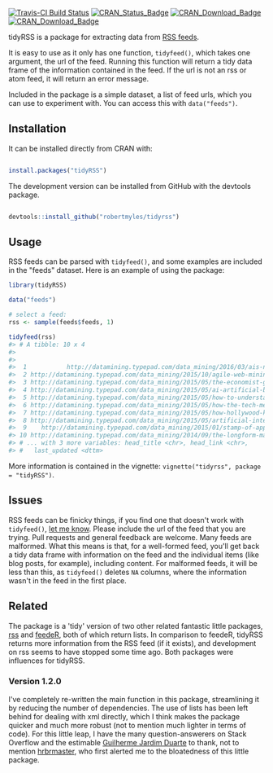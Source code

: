 
<!-- README.md is generated from README.Rmd. Please edit that file -->
[![Travis-CI Build Status](https://travis-ci.org/RobertMyles/tidyRSS.svg?branch=master)](https://travis-ci.org/RobertMyles/tidyRSS) [![CRAN\_Status\_Badge](https://www.r-pkg.org/badges/version/tidyRSS)](https://cran.r-project.org/package=tidyRSS) [![CRAN\_Download\_Badge](http://cranlogs.r-pkg.org/badges/tidyRSS)](https://CRAN.R-project.org/package=tidyRSS) [![CRAN\_Download\_Badge](http://cranlogs.r-pkg.org/badges/grand-total/tidyRSS)](https://CRAN.R-project.org/package=tidyRSS)

tidyRSS is a package for extracting data from [RSS feeds](https://en.wikipedia.org/wiki/RSS).

It is easy to use as it only has one function, `tidyfeed()`, which takes one argument, the url of the feed. Running this function will return a tidy data frame of the information contained in the feed. If the url is not an rss or atom feed, it will return an error message.

Included in the package is a simple dataset, a list of feed urls, which you can use to experiment with. You can access this with `data("feeds")`.

Installation
------------

It can be installed directly from CRAN with:

``` r

install.packages("tidyRSS")
```

The development version can be installed from GitHub with the devtools package.

``` r

devtools::install_github("robertmyles/tidyrss")
```

Usage
-----

RSS feeds can be parsed with `tidyfeed()`, and some examples are included in the "feeds" dataset. Here is an example of using the package:

``` r
library(tidyRSS)

data("feeds")

# select a feed:
rss <- sample(feeds$feeds, 1)

tidyfeed(rss)
#> # A tibble: 10 x 4
#>                                                                       item_url
#>                                                                          <chr>
#>  1           http://datamining.typepad.com/data_mining/2016/03/ais-not-ai.html
#>  2 http://datamining.typepad.com/data_mining/2015/10/agile-web-mining-at-bing.
#>  3 http://datamining.typepad.com/data_mining/2015/05/the-economist-gets-in-on-
#>  4 http://datamining.typepad.com/data_mining/2015/05/ai-artificial-birds-and-a
#>  5 http://datamining.typepad.com/data_mining/2015/05/how-to-understand-compute
#>  6 http://datamining.typepad.com/data_mining/2015/05/how-the-tech-media-keeps-
#>  7 http://datamining.typepad.com/data_mining/2015/05/how-hollywood-keeps-artif
#>  8 http://datamining.typepad.com/data_mining/2015/05/artificial-intelligence-a
#>  9    http://datamining.typepad.com/data_mining/2015/01/stamp-of-approval.html
#> 10 http://datamining.typepad.com/data_mining/2014/09/the-longform-manifesto.ht
#> # ... with 3 more variables: head_title <chr>, head_link <chr>,
#> #   last_updated <dttm>
```

More information is contained in the vignette: `vignette("tidyrss", package = "tidyRSS")`.

Issues
------

RSS feeds can be finicky things, if you find one that doesn't work with `tidyfeed()`, [let me know](https://github.com/robertmyles/tidyrss/issues). Please include the url of the feed that you are trying. Pull requests and general feedback are welcome. Many feeds are malformed. What this means is that, for a well-formed feed, you'll get back a tidy data frame with information on the feed and the individual items (like blog posts, for example), including content. For malformed feeds, it will be less than this, as `tidyfeed()` deletes `NA` columns, where the information wasn't in the feed in the first place.

Related
-------

The package is a 'tidy' version of two other related fantastic little packages, [rss](https://github.com/noahhl/r-does-rss) and [feedeR](https://github.com/DataWookie/feedeR), both of which return lists. In comparison to feedeR, tidyRSS returns more information from the RSS feed (if it exists), and development on rss seems to have stopped some time ago. Both packages were influences for tidyRSS.

### Version 1.2.0

I've completely re-written the main function in this package, streamlining it by reducing the number of dependencies. The use of lists has been left behind for dealing with xml directly, which I think makes the package quicker and much more robust (not to mention much lighter in terms of code). For this little leap, I have the many question-answerers on Stack Overflow and the estimable [Guilherme Jardim Duarte](https://github.com/duarteguilherme) to thank, not to mention [hrbrmaster](https://github.com/hrbrmstr), who first alerted me to the bloatedness of this little package.
